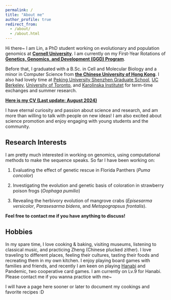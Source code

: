 ```yaml
---
permalink: /
title: "About me"
author_profile: true
redirect_from: 
  - /about/
  - /about.html
---
```


Hi there~ I am Lin, a PhD student working on evolutionary and population genomics at [**Cornell University**](https://www.cornell.edu/). I am currently on my First-Year Rotations of [**Genetics, Genomics, and Development (GGD) Program**](https://gendev.cornell.edu/).

Before that, I graduated with a B.Sc. in Cell and Molecular Biology and a minor in Computer Science from [**the Chinese University of Hong Kong**](https://www.cuhk.edu.hk/english/index.html). I also had lovely time at [Peking University Shenzhen Graduate School](https://www.pkusz.edu.cn/), [UC Berkeley](https://www.berkeley.edu/), [University of Toronto](https://www.utoronto.ca/), and [Karolinska Institutet](https://ki.se/en) for term-time exchanges and summer research.

[**Here is my CV (Last update: August 2024)**](https://lin0yuan.github.io/files/CV_202408.pdf)

I have eternal curiosity and passion about science and research, and am more than willing to talk with people on new ideas! I am also excited about science promotion and enjoy engaging with young students and the community. 

## Research Interests
I am pretty much interested in working on genomics, using computational methods to make the sequence speaks. So far I have been working on:

1. Evaluating the effect of genetic rescue in Florida Panthers (*Puma concolor*) 

2. Investigating the evolution and genetic basis of coloration in strawberry poison frogs (*Oophaga pumilio*) 

3. Revealing the herbivory evolution of mangrove crabs (*Episesarma versicolor*, *Parasesarma bidens*, and *Metopograpsus frontalis*).

**Feel free to contact me if you have anything to discuss!** 


## Hobbies
In my spare time, I love cooking & baking, visiting museums, listening to classical music, and practicing Zheng (Chinese plucked zither). I love traveling to different places, feeling their cultures, tasting their foods and recreating them in my own kitchen. I enjoy playing board games with families and friends, and recently I am keen on playing [Hanabi](https://hanabi.github.io/) and Pandemic, two cooperative card games. I am currently on Lv.9 for Hanabi. Please contact me if you wanna practice with me~

I will have a page here sooner or later to document my cookings and favorite recipes :D